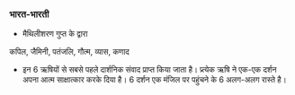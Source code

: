 ### भारत-भारती

- मैथिलीशरण गुप्त के द्वारा

कपिल, जैमिनी, पतंजलि, गौत्म, व्यास, कणाद
- इन 6 ऋषियों से सबसे पहले दार्शनिक संवाद प्राप्त किया जाता है। प्र्त्येक ऋषि ने एक-एक दर्शन अपना आत्म साक्षात्कार करके दिया है। 6 दर्शन एक मंजिल पर पहुंचने के 6 अलग-अलग रास्ते है।
